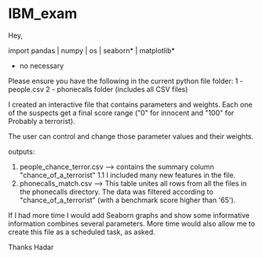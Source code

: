 # IBM_exam
Hey,

import pandas | numpy | os | seaborn* | matplotlib*
* no necessary

Please ensure you have the following in the current python file folder:
1 - people.csv
2 - phonecalls folder (includes all CSV files)

I created an interactive file that contains parameters and weights.
Each one of the suspects get a final score range ("0" for innocent and "100" for Probably a terrorist).

The user can control and change those parameter values and their weights.

outputs:
1. people_chance_terror.csv --> contains the summary column "chance_of_a_terrorist"
	1.1 I included many new features in the file.
2. phonecalls_match.csv --> This table unites all rows from all the files in the phonecalls directory.
	The data was filtered according to "chance_of_a_terrorist" (with a benchmark score higher than '65').

If I had more time I would add Seaborn graphs and show some informative information combines several parameters.
More time would also allow me to create this file as a scheduled task, as asked.

Thanks
Hadar
